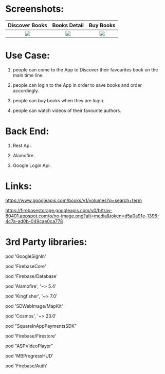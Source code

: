 
# Screenshots:

Discover Books           |  Books Detail         | Buy Books 
:-------------------------:|:-------------------------:|:-------------------------:
![](https://user-images.githubusercontent.com/81240553/153417314-8ec43352-bd4d-4ffd-8a24-c0280d54ab3a.png)  |  ![](https://user-images.githubusercontent.com/81240553/153417459-397a9571-6c2f-4e77-bd79-5c517070d4b9.png) | ![](https://user-images.githubusercontent.com/81240553/153417461-3e78ea81-fb51-499c-8c7f-fe933be39800.png)


# Use Case: 
1. people can come to the App to Discover their favourites book on the main time line.

2. people can login to the App in order to save books and order accordingly.

3. people can buy books when they are login.

4. people can watch videos of their favourite authors.

# Back End:
1. Rest Api.

2. Alamofire.

3. Google Login Api.

# Links:

https://www.googleapis.com/books/v1/volumes?q=search+term

https://firebasestorage.googleapis.com/v0/b/trav-80401.appspot.com/o/no-image.png?alt=media&token=d5a0a91e-1396-4c7a-ad0b-049cae0ca778

# 3rd Party libraries:

   pod 'GoogleSignIn'
   
   pod 'FirebaseCore'
   
   pod 'Firebase/Database'
   
   pod 'Alamofire', '~> 5.4'
   
   pod 'Kingfisher', '~> 7.0'

   
   pod 'SDWebImage/MapKit'
   
   pod 'Cosmos', '~> 23.0'
   
   pod "SquareInAppPaymentsSDK"
   
   pod 'Firebase/Firestore'
   
   pod "ASPVideoPlayer"
   
   pod 'MBProgressHUD'
   
   pod 'Firebase/Auth'

 
